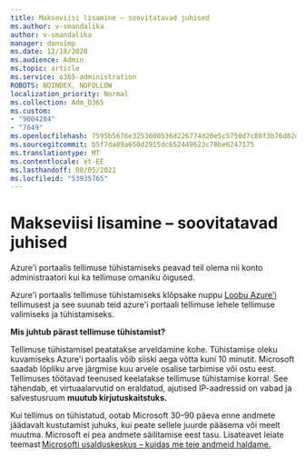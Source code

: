 ```yaml
---
title: Makseviisi lisamine – soovitatavad juhised
ms.author: v-smandalika
author: v-smandalika
manager: dansimp
ms.date: 12/18/2020
ms.audience: Admin
ms.topic: article
ms.service: o365-administration
ROBOTS: NOINDEX, NOFOLLOW
localization_priority: Normal
ms.collection: Adm_O365
ms.custom:
- "9004284"
- "7649"
ms.openlocfilehash: 7595b5676e3253600536d226774d20e5c5750d7c88f3b76d82d82c320fb295a8
ms.sourcegitcommit: b5f7da89a650d2915dc652449623c78be6247175
ms.translationtype: MT
ms.contentlocale: et-EE
ms.lasthandoff: 08/05/2021
ms.locfileid: "53935765"
---
```

# <a name="add-payment-method---recommended-steps"></a>Makseviisi lisamine – soovitatavad juhised

Azure'i portaalis tellimuse tühistamiseks peavad teil olema nii konto administraatori kui ka tellimuse omaniku õigused. 

Azure'i portaalis tellimuse tühistamiseks klõpsake nuppu [Loobu Azure'i](https://ms.portal.azure.com/#blade/Microsoft_Azure_Billing/SubscriptionsBlade) tellimusest ja see suunab teid azure'i portaali tellimuse lehele tellimuse valimiseks ja tühistamiseks.  

**Mis juhtub pärast tellimuse tühistamist?** 

Tellimuse tühistamisel peatatakse arveldamine kohe. Tühistamise oleku kuvamiseks Azure'i portaalis võib siiski aega võtta kuni 10 minutit. Microsoft saadab lõpliku arve järgmise kuu arvele osalise tarbimise või ostu eest. Tellimuses töötavad teenused keelatakse tellimuse tühistamise korral. See tähendab, et virtuaalarvutid on eraldatud, ajutised IP-aadressid on vabad ja salvestusruum **muutub kirjutuskaitstuks.** 

Kui tellimus on tühistatud, ootab Microsoft 30–90 päeva enne andmete jäädavalt kustutamist juhuks, kui peate sellele juurde pääsema või meelt muutma. Microsoft ei pea andmete säilitamise eest tasu. Lisateavet leiate teemast [Microsofti usalduskeskus – kuidas me teie andmeid haldame.](https://www.microsoft.com/trust-center/privacy/data-management#leave)



